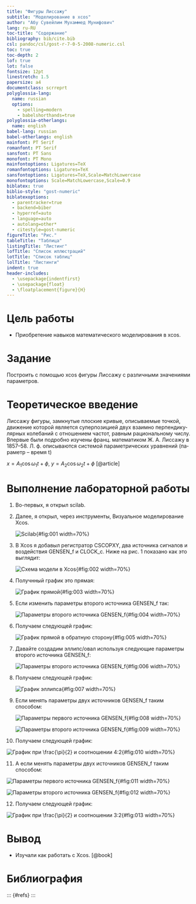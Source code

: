 ```yaml
---
title: "Фигуры Лиссажу"
subtitle: "Моделирование в xcos"
author: "Абу Сувейлим Мухаммед Мунифович"
lang: ru-RU
toc-title: "Содержание"
bibliography: bib/cite.bib
csl: pandoc/csl/gost-r-7-0-5-2008-numeric.csl
toc: true
toc-depth: 2
lof: true
lot: false
fontsize: 12pt
linestretch: 1.5
papersize: a4
documentclass: scrreprt
polyglossia-lang:
  name: russian
  options:
    - spelling=modern
    - babelshorthands=true
polyglossia-otherlangs:
  name: english
babel-lang: russian
babel-otherlangs: english
mainfont: PT Serif
romanfont: PT Serif
sansfont: PT Sans
monofont: PT Mono
mainfontoptions: Ligatures=TeX
romanfontoptions: Ligatures=TeX
sansfontoptions: Ligatures=TeX,Scale=MatchLowercase
monofontoptions: Scale=MatchLowercase,Scale=0.9
biblatex: true
biblio-style: "gost-numeric"
biblatexoptions:
  - parentracker=true
  - backend=biber
  - hyperref=auto
  - language=auto
  - autolang=other*
  - citestyle=gost-numeric
figureTitle: "Рис."
tableTitle: "Таблица"
listingTitle: "Листинг"
lofTitle: "Список иллюстраций"
lotTitle: "Список таблиц"
lolTitle: "Листинги"
indent: true
header-includes:
  - \usepackage{indentfirst}
  - \usepackage{float}
  - \floatplacement{figure}{H}
---
```



# Цель работы

- Приобретение навыков математического моделирования в xcos.

# Задание

Построить с помощью xcos фигуры Лиссажу с различными значениями параметров.

# Теоретическое введение

Лиссажу фигуры, замк­ну­тые пло­ские кри­вые, опи­сы­вае­мые точ­кой, дви­же­ние ко­то­рой яв­ля­ет­ся су­пер­по­зи­ци­ей двух вза­им­но пер­пен­ди­ку­ляр­ных ко­ле­ба­ний с от­но­ше­ни­ем час­тот, рав­ным ра­цио­наль­но­му чис­лу. Впер­вые бы­ли под­роб­но изу­че­ны франц. ма­те­ма­ти­ком Ж. А. Лис­са­жу в 1857–58. Л. ф. опи­сы­ва­ют­ся сис­те­мой па­ра­мет­рических урав­не­ний (па­ра­метр – вре­мя t)

$x = A_{1}\cos{\omega_{1}t+\phi}$, $y = A_{2}\cos{\omega_{2}t+\phi}$
[@article]

# Выполнение лабораторной работы

1. Во-первых, я открыл scilab.
2. Далее, я открыл, через инструменты, Визуальное моделирование Xcos.

   ![Scilab](./images/s11.png){#fig:001 width=70%}

3. В Xcos я добавыл регистратор CSCOPXY, два источника сигналов и воздействия GENSEN_f и CLOCK_c. Ниже на рис. 1 показано как это выглядит:

   ![Схема модели в Xcos](./images/s8.png){#fig:002 width=70%}

4. Получнный график это прямая:

   ![График прямой](./images/s1.png){#fig:003 width=70%}

5. Если изменить параметры второго источника GENSEN_f так:
   
   ![Параметры второго источника GENSEN_f](./images/s2.png){#fig:004 width=70%}

6. Получаем следующей график:

   ![График прямой в обратную сторону](./images/s2-1.png){#fig:005 width=70%}

7. Давайте создадим эллипс/овал используя следующие параметры второго источника GENSEN_f:

   ![Параметры второго источника GENSEN_f](./images/s3.png){#fig:006 width=70%}

8. Получаем следующей график:

   ![График эллипса](./images/s3-1.png){#fig:007 width=70%}

9. Если менять параметры двух источников GENSEN_f таким способом:

   ![Параметры первого источника GENSEN_f](./images/s9-0-2.png){#fig:008 width=70%}
   
   ![Параметры второго источника GENSEN_f](./images/s9-0-1.png){#fig:009 width=70%}

10. Получаем следующей график:
   
   ![График при $\frac{\pi}{2}$ и соотношении $4:2$](./images/s9.png){#fig:010 width=70%}

11. A если менять параметры двух источников GENSEN_f таким способом:

   ![Параметры первого источника GENSEN_f](./images/s10-1.png){#fig:011 width=70%}
   
   ![Параметры второго источника GENSEN_f](./images/s10-2.png){#fig:012 width=70%}

12. Получаем следующей график:

   ![График при $\frac{\pi}{2}$ и соотношении $3:2$](./images/s10.png){#fig:013 width=70%}

# Вывод

- Изучали как работать с Xcos. [@book]

# Библиография

::: {#refs}
:::